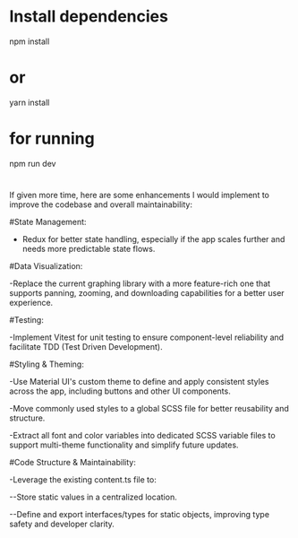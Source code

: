 # Install dependencies

npm install

# or

yarn install

# for running

npm run dev

#
If given more time, here are some enhancements I would implement to improve the codebase and overall maintainability:

#State Management:

- Redux for better state handling, especially if the app scales further and needs more predictable state flows.

#Data Visualization:

-Replace the current graphing library with a more feature-rich one that supports panning, zooming, and downloading capabilities for a better user experience.

#Testing:

-Implement Vitest for unit testing to ensure component-level reliability and facilitate TDD (Test Driven Development).

#Styling & Theming:

-Use Material UI's custom theme to define and apply consistent styles across the app, including buttons and other UI components.

-Move commonly used styles to a global SCSS file for better reusability and structure.

-Extract all font and color variables into dedicated SCSS variable files to support multi-theme functionality and simplify future updates.

#Code Structure & Maintainability:

-Leverage the existing content.ts file to:

--Store static values in a centralized location.

--Define and export interfaces/types for static objects, improving type safety and developer clarity.
